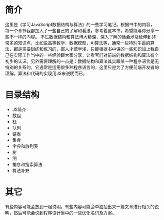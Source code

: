 # 简介
这里是《学习JavaScript数据结构与算法》的一些学习笔记。根据书中的内容，每一个章节我都加入了一些自己的了解和看法，参考着这本书，希望能与你分享一些不一样的内容。
不过数据结构和算法博大精深，深入了解的话会涉及延伸到非常多的知识点，比如说高等数学，数据模型，AI算法等，通常一些特别牛逼的算法，都是需要训练和练习的，鄙人才疏学浅，只能根据书中讲的一些知识加上我自己在实际工作当中的一些经验跟大家分享，让看官们对前端的数据结构和算法有个初步的认识。另外需要理解的一点是：数据结构和算法其实跟某一种程序语言是无特别的关系的，它通常是适用很多种程序语言的，这里只是为了方便前端开发者的理解，算法和代码的实现用JS来说明而已。

# 目录结构

- JS简介
- 数组
- 栈
- 队列
- 链表
- 集合
- 字典和散列表
- 树
- 图
- 排序和搜索算法
- 算法补充

# 其它
有些内容可能会放到一起说明，有些内容可能会单独抽出来一篇文章进行相关的说明，然后可能会说到程序设计当中的一些优化名词及方案。
